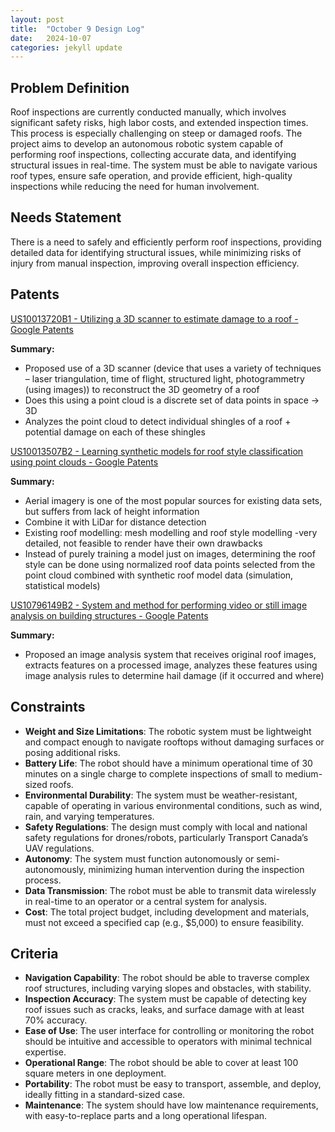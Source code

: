 ```yaml
---
layout: post
title:  "October 9 Design Log"
date:   2024-10-07
categories: jekyll update
---
```

## Problem Definition

Roof inspections are currently conducted manually, which involves significant safety risks, high labor costs, and extended inspection times. This process is especially challenging on steep or damaged roofs. The project aims to develop an autonomous robotic system capable of performing roof inspections, collecting accurate data, and identifying structural issues in real-time. The system must be able to navigate various roof types, ensure safe operation, and provide efficient, high-quality inspections while reducing the need for human involvement.

## Needs Statement

There is a need to safely and efficiently perform roof inspections, providing detailed data for identifying structural issues, while minimizing risks of injury from manual inspection, improving overall inspection efficiency.

## Patents

[US10013720B1 - Utilizing a 3D scanner to estimate damage to a roof - Google Patents](https://patents.google.com/patent/US10013720B1/en?q=(analysis+of+roof+damage)&oq=analysis+of+roof+damage)

**Summary:**

- Proposed use of a 3D scanner (device that uses a variety of techniques – laser triangulation, time of flight, structured light, photogrammetry (using images)) to reconstruct the 3D geometry of a roof
- Does this using a point cloud is a discrete set of data points in space → 3D
- Analyzes the point cloud to detect individual shingles of a roof + potential damage on each of these shingles

[US10013507B2 - Learning synthetic models for roof style classification using point clouds - Google Patents](https://patents.google.com/patent/US10013507B2/en?q=(analysis+of+building+roofs)&oq=analysis+of+building+roofs)

**Summary:**

- Aerial imagery is one of the most popular sources for existing data sets, but suffers from lack of height information
- Combine it with LiDar for distance detection
- Existing roof modelling: mesh modelling and roof style modelling -very detailed, not feasible to render have their own drawbacks
- Instead of purely training a model just on images, determining the roof style can be done using normalized roof data points selected from the point cloud combined with synthetic roof model data (simulation, statistical models)

[US10796149B2 - System and method for performing video or still image analysis on building structures - Google Patents](https://patents.google.com/patent/US10796149B2/en?q=(analysis+of+building+roofs)&oq=analysis+of+building+roofs)

**Summary:**

- Proposed an image analysis system that receives original roof images, extracts features on a processed image, analyzes these features using image analysis rules to determine hail damage (if it occurred and where)

## Constraints

- **Weight and Size Limitations**: The robotic system must be lightweight and compact enough to navigate rooftops without damaging surfaces or posing additional risks.
- **Battery Life**: The robot should have a minimum operational time of 30 minutes on a single charge to complete inspections of small to medium-sized roofs.
- **Environmental Durability**: The system must be weather-resistant, capable of operating in various environmental conditions, such as wind, rain, and varying temperatures.
- **Safety Regulations**: The design must comply with local and national safety regulations for drones/robots, particularly Transport Canada’s UAV regulations.
- **Autonomy**: The system must function autonomously or semi-autonomously, minimizing human intervention during the inspection process.
- **Data Transmission**: The robot must be able to transmit data wirelessly in real-time to an operator or a central system for analysis.
- **Cost**: The total project budget, including development and materials, must not exceed a specified cap (e.g., $5,000) to ensure feasibility.

## Criteria
- **Navigation Capability**: The robot should be able to traverse complex roof structures, including varying slopes and obstacles, with stability.
- **Inspection Accuracy**: The system must be capable of detecting key roof issues such as cracks, leaks, and surface damage with at least 70% accuracy.
- **Ease of Use**: The user interface for controlling or monitoring the robot should be intuitive and accessible to operators with minimal technical expertise.
- **Operational Range**: The robot should be able to cover at least 100 square meters in one deployment.
- **Portability**: The robot must be easy to transport, assemble, and deploy, ideally fitting in a standard-sized case.
- **Maintenance**: The system should have low maintenance requirements, with easy-to-replace parts and a long operational lifespan.